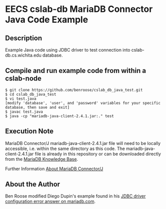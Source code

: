 # EECS cslab-db MariaDB Connector Java Code Example

## Description

Example Java code using JDBC driver to test connection into cslab-db.cs.wichita.edu database.

## Compile and run example code from within a cslab-node

    $ git clone https://github.com/benroose/cslab_db_java_test.git
    $ cd cslab_db_java_test
    $ vi test.java
    [modify 'database', 'user', and 'password' variables for your specific database, then save and exit]
    $ javac test.java
    $ java -cp "mariadb-java-client-2.4.1.jar:." test

## Execution Note

MariaDB Connector/J mariadb-java-client-2.4.1.jar file will need to be locally accessible, i.e. within the same directory as this code. The mariadb-java-client-2.4.1.jar file is already in this repository or can be downloaded directly from the [MariaDB Knowledge Base](https://downloads.mariadb.com/Connectors/java/connector-java-2.4.1/mariadb-java-client-2.4.1.jar).

Further Information
[About MariaDB Connector/J](https://mariadb.com/kb/en/library/about-mariadb-connector-j)

## About the Author

Ben Roose modified Diego Dupin's example found in his [JDBC driver configuration error answer on mariadb.com](https://mariadb.com/kb/en/library/jdbc-driver-configuration-error/).